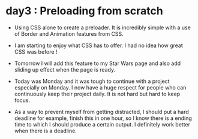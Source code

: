 # day3 : Preloading from scratch

- Using CSS alone to create a preloader. It is incredibly simple with a use of Border and Animation features from CSS.

- I am starting to enjoy what CSS has to offer. I had no idea how great CSS was before !

- Tomorrow I will add this feature to my Star Wars page and also add sliding up effect when the page is ready.

- Today was Monday and it was tough to continue with a project especially on Monday. I now have a huge respect for people who can continuously keep their project daily. It is not hard but hard to keep focus.

- As a way to prevent myself from getting distracted, I should put a hard deadline for example, finish this in one hour, so I know there is a ending time to which I should produce a certain output. I definitely work better when there is a deadline.
